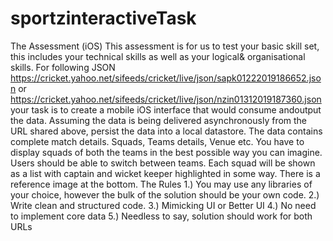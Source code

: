 # sportzinteractiveTask

The ​Assessment (iOS)
This assessment is for us to test your basic skill set, this includes your technical skills as well ​as ​your ​logical ​& ​organisational ​skills.
For following JSON https://cricket.yahoo.net/sifeeds/cricket/live/json/sapk01222019186652.json
or
https://cricket.yahoo.net/sifeeds/cricket/live/json/nzin01312019187360.json
your task is to create a mobile iOS ​interface ​that ​would ​consume ​and ​output ​the ​data. Assuming the data is being delivered asynchronously from the URL shared above, persist the data ​into ​a ​local ​datastore.
The data contains complete match details. Squads, Teams details, Venue etc.
You have to display squads of both the teams in the best possible way you can imagine. Users should be able to switch between teams. Each squad will be shown as a list with captain and wicket keeper highlighted in some way. There is a reference image at the bottom.
The ​Rules
1.) You may use any libraries of your choice, however the bulk of the solution should be your own ​code.
2.) Write clean and structured code.
3.) Mimicking UI or Better UI
4.) No need to implement core data
5.) Needless to say, solution should work for both URLs
